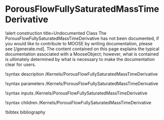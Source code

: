 <!-- MOOSE Documentation Stub: Remove this when content is added. -->

# PorousFlowFullySaturatedMassTimeDerivative

!alert construction title=Undocumented Class
The PorousFlowFullySaturatedMassTimeDerivative has not been documented, if you would like to contribute to MOOSE by
writing documentation, please see [/generate.md]. The content contained on this page explains
the typical documentation associated with a MooseObject; however, what is contained is ultimately
determined by what is necessary to make the documentation clear for users.

!syntax description /Kernels/PorousFlowFullySaturatedMassTimeDerivative

!syntax parameters /Kernels/PorousFlowFullySaturatedMassTimeDerivative

!syntax inputs /Kernels/PorousFlowFullySaturatedMassTimeDerivative

!syntax children /Kernels/PorousFlowFullySaturatedMassTimeDerivative

!bibtex bibliography
